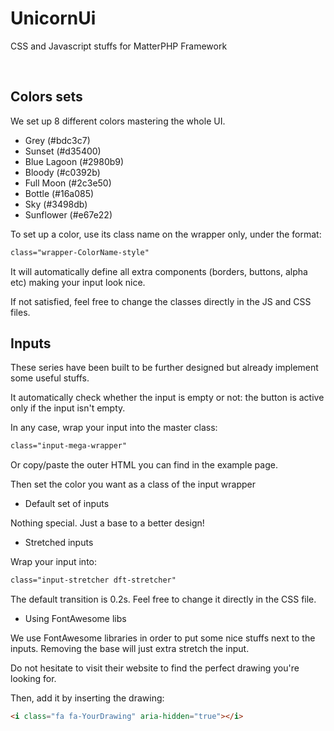 # UnicornUi
CSS and Javascript stuffs for MatterPHP Framework


&nbsp;

Colors sets
-------

We set up 8 different colors mastering the whole UI.

- Grey (#bdc3c7)
- Sunset (#d35400)
- Blue Lagoon (#2980b9)
- Bloody (#c0392b)
- Full Moon (#2c3e50)
- Bottle (#16a085)
- Sky (#3498db)
- Sunflower (#e67e22)

To set up a color, use its class name on the wrapper only, under the format:

```html
class="wrapper-ColorName-style"
```

It will automatically define all extra components (borders, buttons, alpha etc) making your input look nice.

If not satisfied, feel free to change the classes directly in the JS and CSS files.

Inputs
-------

These series have been built to be further designed but already implement some useful stuffs.

It automatically check whether the input is empty or not: the button is active only if the input isn\'t empty.

In any case, wrap your input into the master class:

```html
class="input-mega-wrapper"
```
Or copy/paste the outer HTML you can find in the example page.

Then set the color you want as a class of the input wrapper

- Default set of inputs

Nothing special. Just a base to a better design!

- Stretched inputs

Wrap your input into:

```html
class="input-stretcher dft-stretcher"
```
The default transition is 0.2s. Feel free to change it directly in the CSS file.

- Using FontAwesome libs

We use FontAwesome libraries in order to put some nice stuffs next to the inputs. Removing the base will just extra stretch the input.

Do not hesitate to visit their website to find the perfect drawing you\'re looking for. 

Then, add it by inserting the drawing:

```html
<i class="fa fa-YourDrawing" aria-hidden="true"></i>
```
&nbsp;